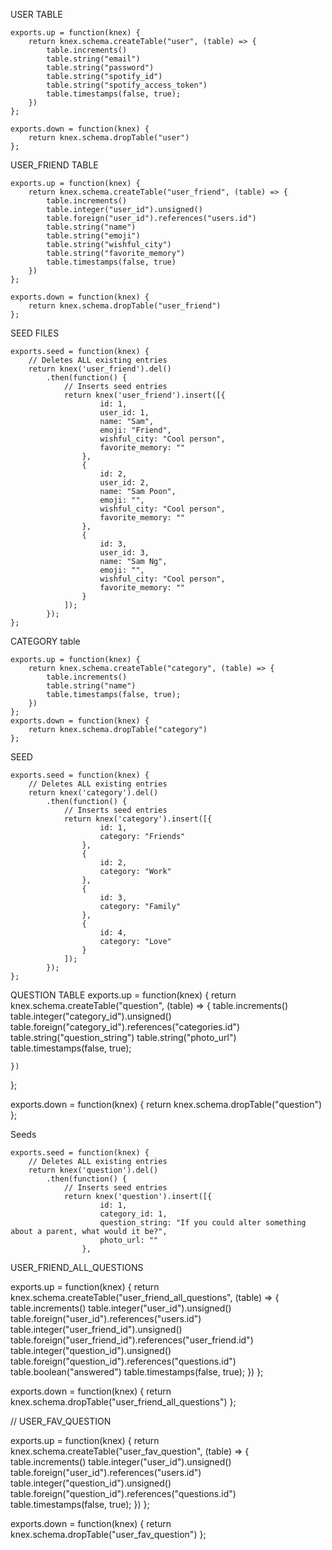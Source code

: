 USER TABLE
```
exports.up = function(knex) {
    return knex.schema.createTable("user", (table) => {
        table.increments()
        table.string("email")
        table.string("password")
        table.string("spotify_id")
        table.string("spotify_access_token")
        table.timestamps(false, true);
    })
};

exports.down = function(knex) {
    return knex.schema.dropTable("user")
};
```

USER_FRIEND TABLE
```
exports.up = function(knex) {
    return knex.schema.createTable("user_friend", (table) => {
        table.increments()
        table.integer("user_id").unsigned()
        table.foreign("user_id").references("users.id")
        table.string("name")
        table.string("emoji")
        table.string("wishful_city")
        table.string("favorite_memory")
        table.timestamps(false, true)
    })
};

exports.down = function(knex) {
    return knex.schema.dropTable("user_friend")
};
```

SEED FILES
```
exports.seed = function(knex) {
    // Deletes ALL existing entries
    return knex('user_friend').del()
        .then(function() {
            // Inserts seed entries
            return knex('user_friend').insert([{
                    id: 1,
                    user_id: 1,
                    name: "Sam",
                    emoji: "Friend",
                    wishful_city: "Cool person",
                    favorite_memory: ""
                },
                {
                    id: 2,
                    user_id: 2,
                    name: "Sam Poon",
                    emoji: "",
                    wishful_city: "Cool person",
                    favorite_memory: ""
                },
                {
                    id: 3,
                    user_id: 3,
                    name: "Sam Ng",
                    emoji: "",
                    wishful_city: "Cool person",
                    favorite_memory: ""
                }
            ]);
        });
};
```

CATEGORY table 
```
exports.up = function(knex) {
    return knex.schema.createTable("category", (table) => {
        table.increments()
        table.string("name")
        table.timestamps(false, true);
    })
};
exports.down = function(knex) {
    return knex.schema.dropTable("category")
};
```

SEED
```
exports.seed = function(knex) {
    // Deletes ALL existing entries
    return knex('category').del()
        .then(function() {
            // Inserts seed entries
            return knex('category').insert([{
                    id: 1,
                    category: "Friends"
                },
                {
                    id: 2,
                    category: "Work"
                },
                {
                    id: 3,
                    category: "Family"
                },
                {
                    id: 4,
                    category: "Love"
                }
            ]);
        });
};
```
QUESTION TABLE
exports.up = function(knex) {
    return knex.schema.createTable("question", (table) => {
        table.increments()
        table.integer("category_id").unsigned()
        table.foreign("category_id").references("categories.id")
        table.string("question_string")
        table.string("photo_url")
        table.timestamps(false, true);

    })
};

exports.down = function(knex) {
    return knex.schema.dropTable("question")
};

Seeds
```
exports.seed = function(knex) {
    // Deletes ALL existing entries
    return knex('question').del()
        .then(function() {
            // Inserts seed entries
            return knex('question').insert([{
                    id: 1,
                    category_id: 1,
                    question_string: "If you could alter something about a parent, what would it be?",
                    photo_url: ""
                },
```
USER_FRIEND_ALL_QUESTIONS 

exports.up = function(knex) {
    return knex.schema.createTable("user_friend_all_questions", (table) => {
        table.increments()
        table.integer("user_id").unsigned()
        table.foreign("user_id").references("users.id")
        table.integer("user_friend_id").unsigned()
        table.foreign("user_friend_id").references("user_friend.id")
        table.integer("question_id").unsigned()
        table.foreign("question_id").references("questions.id")
        table.boolean("answered")
        table.timestamps(false, true);
    })
};

exports.down = function(knex) {
    return knex.schema.dropTable("user_friend_all_questions")
};

// USER_FAV_QUESTION 

exports.up = function(knex) {
    return knex.schema.createTable("user_fav_question", (table) => {
        table.increments()
        table.integer("user_id").unsigned()
        table.foreign("user_id").references("users.id")
        table.integer("question_id").unsigned()
        table.foreign("question_id").references("questions.id")
        table.timestamps(false, true);
    })
};

exports.down = function(knex) {
    return knex.schema.dropTable("user_fav_question")
};

